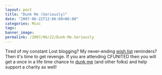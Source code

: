 ```yaml
---
layout: post
title: "Dunk Me (Seriously)"
date: "2007-06-22T12:06:00+06:00"
categories: Misc 
tags: 
banner_image: 
permalink: /2007/06/22/Dunk-Me-Seriously
---
```


Tired of my constant Lost blogging? My never-ending <a href="http://www.amazon.com/o/registry/2TCL1D08EZEYE">wish list</a> reminders? Then it's time to get revenge. If you are attending CFUNITED then you will get a once in a life time chance to <a href="http://www.horwith.com/index.cfm/2007/6/22/cfunited2007-dunking-tank-announcement">dunk me</a> (and other folks) and help support a charity as well!